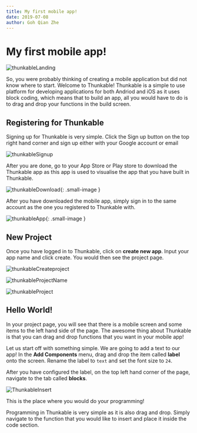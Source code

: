 ```yaml
---
title: My first mobile app!
date: 2019-07-08
author: Goh Qian Zhe
---
```


# My first mobile app!

![thunkableLanding](https://raw.githubusercontent.com/d3lta-v/SSTuino/master/Image%20Assets/Tutorial%20Image%20Assets/thunkableIntro/thunkableLanding.png)

So, you were probably thinking of creating a mobile application but did not know where to start. Welcome to Thunkable! Thunkable is a simple to use platform for developing applications for both Andriod and iOS as it uses block coding, which means that to build an app, all you would have to do is to drag and drop your functions in the build screen.

## Registering for Thunkable

Signing up for Thunkable is very simple. Click the Sign up button on the top right hand corner and sign up either with your Google account or email

![thunkableSignup](https://raw.githubusercontent.com/d3lta-v/SSTuino/master/Image%20Assets/Tutorial%20Image%20Assets/thunkableIntro/thunkableSignup.png)


After you are done, go to your App Store or Play store to download the Thunkable app as this app is used to visualise the app that you have built in Thunkable.

![thunkableDownload](https://raw.githubusercontent.com/d3lta-v/SSTuino/master/Image%20Assets/Tutorial%20Image%20Assets/thunkableIntro/thunkableDownload.PNG){: .small-image }

After you have downloaded the mobile app, simply sign in to the same account as the one you registered to Thunkable with.

![thunkableApp](https://raw.githubusercontent.com/d3lta-v/SSTuino/master/Image%20Assets/Tutorial%20Image%20Assets/thunkableIntro/thunkableApp.jpg){: .small-image }

## New Project

Once you have logged in to Thunkable, click on **create new app**. Input your app name and click create. You would then see the project page.

![thunkableCreateproject](https://raw.githubusercontent.com/d3lta-v/SSTuino/master/Image%20Assets/Tutorial%20Image%20Assets/thunkableIntro/thunkableProjects.png)

![thunkableProjectName](https://raw.githubusercontent.com/d3lta-v/SSTuino/master/Image%20Assets/Tutorial%20Image%20Assets/thunkableIntro/thunkableName.png)

![thunkableProject](https://raw.githubusercontent.com/d3lta-v/SSTuino/master/Image%20Assets/Tutorial%20Image%20Assets/thunkableIntro/thunkableProject.png)

## Hello World!

In your project page, you will see that there is a mobile screen and some items to the left hand side of the page. The awesome thing about Thunkable is that you can drag and drop functions that you want in your mobile app!

Let us start off with something simple. We are going to add a text to our app! In the **Add Components** menu, drag and drop the item called **label** onto the screen. Rename the label to `text` and set the font size to `24`.

After you have configured the label, on the top left hand corner of the page, navigate to the tab called **blocks**. 

![ThunkableInsert](https://raw.githubusercontent.com/d3lta-v/SSTuino/master/Image%20Assets/Tutorial%20Image%20Assets/thunkableIntro/thunkableInsert.png)

This is the place where you would do your programming!

Programming in Thunkable is very simple as it is also drag and drop. Simply navigate to the function that you would like to insert and place it inside the code section.
